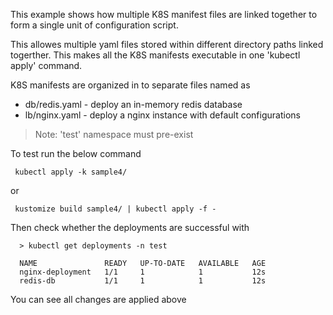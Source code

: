 This example shows how multiple K8S manifest files are linked together to form a single unit of configuration script.

This allowes multiple yaml files stored within different directory paths linked togerther. This makes all the K8S manifests executable in one 'kubectl apply' command.

K8S manifests are organized in to separate files named as 
* db/redis.yaml - deploy an in-memory redis database
* lb/nginx.yaml - deploy a nginx instance with default configurations

> Note: 'test' namespace must pre-exist

To test run the below command
```
 kubectl apply -k sample4/
```
or 
```
 kustomize build sample4/ | kubectl apply -f -
```

Then check whether the deployments are successful with
```
  > kubectl get deployments -n test

  NAME               READY   UP-TO-DATE   AVAILABLE   AGE
  nginx-deployment   1/1     1            1           12s
  redis-db           1/1     1            1           12s
```
You can see all changes are applied above